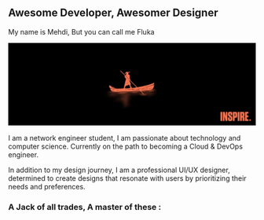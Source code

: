 ## Awesome Developer, Awesomer Designer
My name is Mehdi, But you can call me Fluka

<img src="./assets/banner.jpg">
  

I am a network engineer student, I am passionate about technology and computer science. Currently on the path to becoming a Cloud & DevOps engineer.

In addition to my design journey, I am a professional UI/UX designer, determined to create designs that resonate with users by prioritizing their needs and preferences.

### A Jack of all trades, A master of these :


<!--
**Mehdibenabdelkader/Mehdibenabdelkader** is a ✨ _special_ ✨ repository because its `README.md` (this file) appears on your GitHub profile.

Here are some ideas to get you started:

- 🔭 I’m currently working on ...
- 🌱 I’m currently learning ...
- 👯 I’m looking to collaborate on ...
- 🤔 I’m looking for help with ...
- 💬 Ask me about ...
- 📫 How to reach me: ...
- 😄 Pronouns: ...
- ⚡ Fun fact: ...
-->
